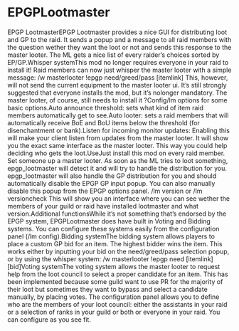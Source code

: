 # EPGPLootmaster

EPGP LootmasterEPGP Lootmaster provides a nice GUI for distributing loot and GP to the raid. It sends a popup and a message to all raid members with the question wether they want the loot or not and sends this response to the master looter. The ML gets a nice list of every raider’s choices sorted by EP/GP.Whisper systemThis mod no longer requires everyone in your raid to install it! Raid members can now just whisper the master looter with a simple message: /w masterlooter !epgp need/greed/pass [itemlink] This, however, will not send the current equipment to the master looter ui. It’s still strongly suggested that everyone installs the mod, but it’s nolonger mandatory. The master looter, of course, still needs to install it ?Config/lm options for some basic options.Auto announce threshold: sets what kind of item raid members automatically get to see.Auto looter: sets a raid members that will automatically receive BoE and BoU items below the threshold (for disenchantment or bank).Listen for incoming monitor updates: Enabling this will make your client listen from updates from the master looter. It will show you the exact same interface as the master looter. This way you could help deciding who gets the loot.UseJust install this mod on every raid member. Set someone up a master looter. As soon as the ML tries to loot something, epgp_lootmaster will detect it and will try to handle the distribution for you. epgp_lootmaster will also handle the GP distribution for you and should automatically disable the EPGP GP input popup. You can also manually disable this popup from the EPGP options panel. /lm version or /lm versioncheck This will show you an interface where you can see wether the members of your guild or raid have installed lootmaster and what version.Additional functionsWhile it’s not something that’s endorsed by the EPGP system, EPGPLootmaster does have built in Voting and Bidding systems. You can configure these systems easily from the configuration panel (/lm config).Bidding systemThe bidding system allows players to place a custom GP bid for an item. The highest bidder wins the item. This works either by inputting your bid on the need/greed/pass selection popup, or by using the whisper system: /w masterlooter !epgp need [itemlink] [bid]Voting systemThe voting system allows the master looter to request help from the loot council to select a proper candidate for an item. This has been implemented because some guild want to use PR for the majority of their loot but sometimes they want to bypass and select a candidate manually, by placing votes. The configuration panel allows you to define who are the members of your loot council: either the assistants in your raid or a selection of ranks in your guild or both or everyone in your raid. You can configure as you see fit.
